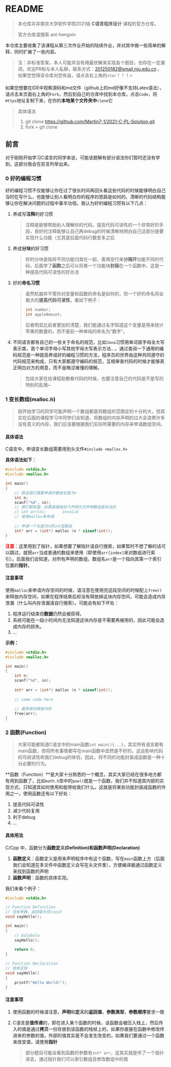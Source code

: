 # README

> 本仓库并非南京大学软件学院2021级 **C语言程序设计** 课程的官方仓库。
>
> 官方仓库请搜索 ant-hengxin



本仓库主要收集了该课程从第三次作业开始的陆续作业，并对其中做一些简单的解释，同时扩展了一些内容。

> 注：非标准答案，本人可能并没有用最优解来实现各个题目，也存在一定漏洞，欢迎PR和与本人私聊，联系方式：201250182@smail.nju.edu.cn 。如果您觉得该仓库对您有益，请点击右上角的`star`！！！:star:



如果您想要在IDE中观察源码和md文件（github上的md好像不支持Latex语法），请点击本页面右上角的`Fork`，然后到自己的仓库中找到本仓库，点击`Code`，将`Https`地址复制下来，在你的**本地某个文件夹中**`clone`它

> 具体语法
>
> 1. git clone https://github.com/Martin7-1/2021-C-PL-Solution.git
> 2. fork + git clone



## 前言

对于刚刚开始学习C语言的同学来说，可能该题解有部分语法你们暂时还没有学到，这部分我会在前言列举出来。



### 0 好的编程习惯

好的编程习惯不仅能够让你在过了很长时间再回头看这些代码的时候能够明白自己当时在写什么，也能够让别人看明白你的程序的思路是如何的。清晰的代码结构能够让你在解决问题的过程中事半功倍。我认为好的编程习惯有以下几点：

1. 养成写**注释**的好习惯

	> 注释是能够帮助别人理解你的代码，提高代码可读性的一个非常好的手段，良好的注释能够让自己再debug的时候清晰地明白自己这部分是要实现什么功能（尤其是后面代码行数变多之后

2. 养成**分块**的好习惯

	> 好的分块是指将不同功能归类在一起，善用空行来**分隔开**功能不同的代码，后面学了**函数**之后可以将某一个功能块**封装**在一个函数中，这是一种提高代码可读性的好办法

3. 好的**命名习惯**

	> 虽然机器并不管你对变量和函数的命名是如何的，但一个好的命名将会极大的**提高代码可读性**，看如下例子：
	>
	> ```c
	> int number;
	> int appleAmount;
	> ```
	>
	> 后者明显比前者更加的清楚，我们能通过名字知道这个变量是用来统计苹果的数量的，而不是前一种单纯的命名为“数字”。

4. 不同语言都有自己的一些关于命名的规范，比如`Java`习惯用单词首字母全大写表示类，首个单词字母小写其他字母大写表示方法...，通过查阅一下通用的编码规范是一种提高养成好的编程习惯的方法，程序员的世界由这种共同遵守的代码规范来构成，只有大家都遵守编码的规范，互相审查代码的时候才能够真正明白对方的用意，而不是晦涩难懂的理解。

	> 包括大家在给课程助教看代码的时候，也要注意自己的代码是不是写的特别的乱哦~



### 1 变长数组(malloc.h)

> 刚开始学习的同学可能声明一个数组都是将数组的范围定的十分的大，但其实在后面的课程学习中同学们会知道，将数组的内存声明的过大会浪费许多没有意义的内存，我们应该要根据我们实际所需要的内存来申请数组空间。

#### 具体语法

C语言中，申请变长数组需要用到头文件`#include <malloc.h>`

**具体语法如下**：

```c
#include <stdio.h>
#include <malloc.h>

int main() 
{
    // 假设我们需要申请的数组长度为n
    int n;
    scanf("%d", &n);
    // 我们都知道，如果直接按如下声明方式声明数组是非法的
    // int arr[n];       invalid
    // 使用malloc来申请
    
    // 申请一个长度为n的int型数组
    int* arr = (int*) malloc (n * sizeof(int));
}
```

<span style = 'color: red'>**注意**</span>：这里用到了指针，如果想要了解指针请自行搜索，如果暂时不想了解的话可以跳过，就把`arr`当成普通的数组来使用（即使用`arr[index]`来对数组进行索引）。后面我们会知道，对所有声明的数组，数组名`arr`是一个指向其第一个索引位置的**指针**。

#### 注意事项

使用`malloc`来申请内存空间的时候，请注意在使用完这段空间的时候配上`free()`来释放内存空间，如果在程序结束后却没有释放掉这块内存空间，可能会造成内存泄漏（什么叫内存泄漏请自行搜索）。可能会有如下坏处：

1. 程序运行结束但**数据**仍然会被获得。
2. 系统可能在一段小时间内无法知道这块内存是不需要再被用的，因此可能会造成内存的损失。
3. $\dots$

**示例：**

```c
#include <stdio.h>
#include <malloc.h>

int main()
{
    int n;
    scanf("%d", &n);
    
    int* arr = (int*) malloc (n * sizeof(int));
    
    // some code here
    
    // 最简单的释放内存
    free(arr);
}
```



### 2 函数(Function)

> 大家可能都知道C语言中的main函数`int main(){...}`，其实所有语言都有main函数，但将所有事情都写在main函数中显然是不好的，这会影响代码的可阅读性和我们debug的体验，因此，将不同的功能封装成函数是一种十分必要的行为。

**函数（Function）**是大家十分熟悉的一个概念，其实大家已经在很多地方都有用到函数了，比如`math.h`库中的`pow()`就是一个函数，我们并不知道其内部的实现方式，只知道其如何使用和能带给我们什么。这就是将某些功能封装成函数的作用之一，使用函数还有以下好处：

1. 提高代码可读性
2. 减少代码复用
3. 利于debug
4. $\dots$

#### 具体用法

C/Cpp 中，函数分为**函数定义(Definition)**和**函数声明(Declaration)**

1. **函数定义**：函数定义是用来声明程序中有这个函数，写在`main`函数上方（后面我们会知道在多文件中函数定义会写在头文件里），方便编译器通过函数定义来找到函数的声明
2. **函数声明**：函数的具体实现。

我们来看个例子：

```c
#include <stdio.h>

// Function Definition
// 没有参数，返回值为空(void
void sayHello();

int main()
{
    // balabala
    sayHello();
    
    return 0;
}

// Function Declaration
// 具体实现
void sayHello()
{
    printf("Hello World!");
}
```

#### 注意事项

1. 使用函数的时候请注意，**声明**和**定义**的**返回值**，**参数类型**，**参数顺序**要求一致

2. C语言是**值传递**的，即在进入某个函数的时候，该函数会被压入栈上，然后传入的值是通过**拷贝**一份存放到该函数的栈帧上的，如果你直接在函数中修改传进来的参数的值，外部的值其实是不会发生改变的，如果我们要通过一个函数来改变值，请使用**指针**

	> 部分题目可能会看到函数的参数有`int* arr`，这其实就是传了一个指针进去，通过指针我们可以索引数组且修改数组中的值